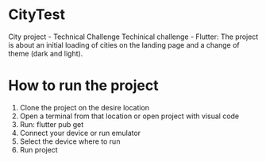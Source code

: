 # CityTest
City project - Technical Challenge
Techinical challenge - Flutter:
The project is about an initial loading of cities on the landing page and a change of theme (dark and light).

# How to run the project
1. Clone the project on the desire location
2. Open a terminal from that location or open project with visual code
3. Run: flutter pub get
4. Connect your device or run emulator
5. Select the device where to run
6. Run project
